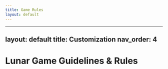 ```yaml
---
title: Game Rules
layout: default
---
```

---
layout: default
title: Customization
nav_order: 4
---
# Lunar Game Guidelines & Rules

